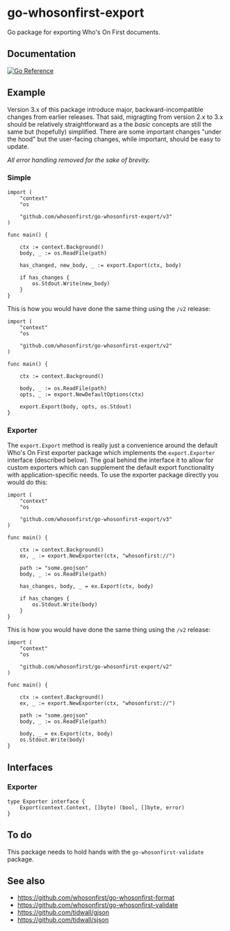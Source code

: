 # go-whosonfirst-export

Go package for exporting Who's On First documents.

## Documentation

[![Go Reference](https://pkg.go.dev/badge/github.com/whosonfirst/go-whosonfirst-export.svg)](https://pkg.go.dev/github.com/whosonfirst/go-whosonfirst-export)

## Example

Version 3.x of this package introduce major, backward-incompatible changes from earlier releases. That said, migragting from version 2.x to 3.x should be relatively straightforward as a the _basic_ concepts are still the same but (hopefully) simplified. There are some important changes "under the hood" but the user-facing changes, while important, should be easy to update.

_All error handling removed for the sake of brevity._

### Simple

```
import (
	"context"
	"os

	"github.com/whosonfirst/go-whosonfirst-export/v3"
)

func main() {

	ctx := context.Background()
	body, _ := os.ReadFile(path)

	has_changed, new_body, _ := export.Export(ctx, body)

	if has_changes {
		os.Stdout.Write(new_body)
	}
}
```

This is how you would have done the same thing using the `/v2` release:

```
import (
	"context"
	"os

	"github.com/whosonfirst/go-whosonfirst-export/v2"
)

func main() {

	ctx := context.Background()

	body, _ := os.ReadFile(path)
	opts, _ := export.NewDefaultOptions(ctx)
	
	export.Export(body, opts, os.Stdout)
}
```

### Exporter

The `export.Export` method is really just a convenience around the default Who's On First exporter package which implements the `export.Exporter` interface (described below). The goal behind the interface it to allow for custom exporters which can supplement the default export functionality with application-specific needs. To use the exporter package directly you would do this:

```
import (
	"context"
	"os

	"github.com/whosonfirst/go-whosonfirst-export/v3"
)

func main() {

	ctx := context.Background()
	ex, _ := export.NewExporter(ctx, "whosonfirst://")
	
	path := "some.geojson"     	
	body, _ := os.ReadFile(path)

	has_changes, body, _ = ex.Export(ctx, body)

	if has_changes {
		os.Stdout.Write(body)
	}
}
```

This is how you would have done the same thing using the `/v2` release:

```
import (
	"context"
	"os

	"github.com/whosonfirst/go-whosonfirst-export/v2"
)

func main() {

	ctx := context.Background()
	ex, _ := export.NewExporter(ctx, "whosonfirst://")
	
	path := "some.geojson"     	
	body, _ := os.ReadFile(path)

	body, _ = ex.Export(ctx, body)
	os.Stdout.Write(body)
}
```

## Interfaces

### Exporter

```
type Exporter interface {
	Export(context.Context, []byte) (bool, []byte, error)
}
```

## To do

This package needs to hold hands with the `go-whosonfirst-validate` package.

## See also

* https://github.com/whosonfirst/go-whosonfirst-format
* https://github.com/whosonfirst/go-whosonfirst-validate
* https://github.com/tidwall/gjson
* https://github.com/tidwall/sjson
